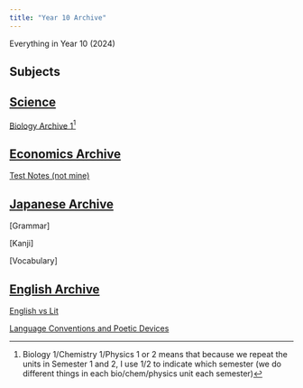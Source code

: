 ```yaml
---
title: "Year 10 Archive"
---
```


Everything in Year 10 (2024)

## Subjects

## [Science](/year-10/science/science.md) 

[Biology Archive 1](/year-10/science/bio/biology.md)[^1]


## [Economics Archive](/year-10/economics/economics.md)

[Test Notes (not mine)](/year-10/economics/vic-economics.md)

## [Japanese Archive](/year-10/japanese/japanese.md)

[Grammar]

[Kanji]

[Vocabulary]

## [English Archive](/year-10/english/english.md)

[English vs Lit](/year-10/english/englishvslit.md)

[Language Conventions and Poetic Devices](/year-10/english/languageconventions.md)

[^1]: Biology 1/Chemistry 1/Physics 1 or 2 means that because we repeat the units in Semester 1 and 2, I use 1/2 to indicate which semester (we do different things in each bio/chem/physics unit each semester)
